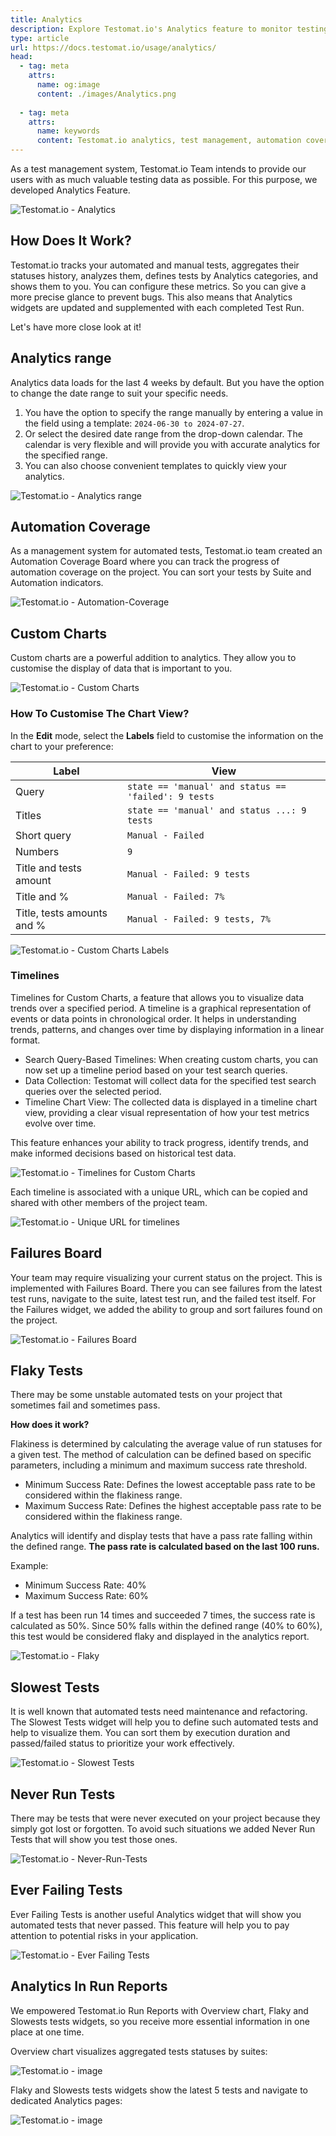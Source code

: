 ```yaml
---
title: Analytics
description: Explore Testomat.io's Analytics feature to monitor testing performance. This guide explains how to track automated and manual tests, customize analytics views with charts, and analyze test metrics through timelines. It covers important dashboards like automation coverage, failure board, slowest and flaky tests, and more. Optimize your test strategy with insights into test statuses, failures, and trends.
type: article
url: https://docs.testomat.io/usage/analytics/
head:
  - tag: meta
    attrs:
      name: og:image
      content: ./images/Analytics.png
      
  - tag: meta
    attrs:
      name: keywords
      content: Testomat.io analytics, test management, automation coverage, custom charts, flaky tests, slow tests, test failures, testing trends, manual tests, automated testing
---
```


As a test management system, Testomat.io Team intends to provide our users with as much valuable testing data as possible. For this purpose, we developed Analytics Feature. 

![Testomat.io - Analytics](./images/Analytics.png)

## How Does It Work?

Testomat.io tracks your automated and manual tests, aggregates their statuses history, analyzes them, defines tests by Analytics categories, and shows them to you. You can configure these metrics. So you can give a more precise glance to prevent bugs. This also means that Analytics widgets are updated and supplemented with each completed Test Run.

Let's have more close look at it!

## Analytics range 

Analytics data loads for the last 4 weeks by default. But you have the option to change the date range to suit your specific needs.

1. You have the option to specify the range manually by entering a value in the field using a template: `2024-06-30 to 2024-07-27`. 
2. Or select the desired date range from the drop-down calendar. The calendar is very flexible and will provide you with accurate analytics for the specified range.
3. You can also choose convenient templates to quickly view your analytics.

![Testomat.io - Analytics range](./images/New_Fjgf73qB_2024-07-27.png)

## Automation Coverage 

As a management system for automated tests, Testomat.io team created an Automation Coverage Board where you can track the progress of automation coverage on the project. You can sort your tests by Suite and Automation indicators.

![Testomat.io - Automation-Coverage](./images/147570053-cb2bf5d9-e98c-4778-9df2-74ed88b96c49.gif)

## Custom Charts

Custom charts are a powerful addition to analytics. They allow you to customise the display of data that is important to you.

![Testomat.io - Custom Charts](./images/New_3EOUAwBN_2024-08-04.png)

### How To Customise The Chart View?

In the **Edit** mode, select the **Labels** field to customise the information on the chart to your preference:

| Label                      | View                                                |
|----------------------------|-----------------------------------------------------|
| Query                      | `state == 'manual' and status == 'failed': 9 tests` |
| Titles                     | `state == 'manual' and status ...: 9 tests`         |
| Short query                | `Manual - Failed`                                   |
| Numbers                    | `9`                                                 |
| Title and tests amount     | `Manual - Failed: 9 tests`                          |
| Title and %                | `Manual - Failed: 7%`                               |
| Title, tests amounts and % | `Manual - Failed: 9 tests, 7%`                      |

![Testomat.io - Custom Charts Labels](./images/New_Sey1I0ug_2024-08-07.png)

### Timelines

Timelines for Custom Charts, a feature that allows you to visualize data trends over a specified period. A timeline is a graphical representation of events or data points in chronological order. It helps in understanding trends, patterns, and changes over time by displaying information in a linear format.

* Search Query-Based Timelines: When creating custom charts, you can now set up a timeline period based on your test search queries.
* Data Collection: Testomat will collect data for the specified test search queries over the selected period.
* Timeline Chart View: The collected data is displayed in a timeline chart view, providing a clear visual representation of how your test metrics evolve over time.

This feature enhances your ability to track progress, identify trends, and make informed decisions based on historical test data.

![Testomat.io - Timelines for Custom Charts](./images/New_ACit3dNa_2024-08-04.gif)

Each timeline is associated with a unique URL, which can be copied and shared with other members of the project team. 

![Testomat.io - Unique URL for timelines](./images/New_E5IK2JjS_2024-09-24.png)

## Failures Board 

Your team may require visualizing your current status on the project. This is implemented with Failures Board. There you can see failures from the latest test runs, navigate to the suite, latest test run, and the failed test itself. For the Failures widget, we added the ability to group and sort failures found on the project.

![Testomat.io - Failures Board](./images/New_QIy3IApm_2024-08-18.gif)

<!-- ## Issues -->

## Flaky Tests

There may be some unstable automated tests on your project that sometimes fail and sometimes pass. 

**How does it work?**

Flakiness is determined by calculating the average value of run statuses for a given test. The method of calculation can be defined based on specific parameters, including a minimum and maximum success rate threshold.

* Minimum Success Rate: Defines the lowest acceptable pass rate to be considered within the flakiness range.
* Maximum Success Rate: Defines the highest acceptable pass rate to be considered within the flakiness range.

Analytics will identify and display tests that have a pass rate falling within the defined range. **The pass rate is calculated based on the last 100 runs.**

Example:
* Minimum Success Rate: 40%
* Maximum Success Rate: 60%

If a test has been run 14 times and succeeded 7 times, the success rate is calculated as 50%. Since 50% falls within the defined range (40% to 60%), this test would be considered flaky and displayed in the analytics report.

![Testomat.io - Flaky](./images/New_mjqIWEbd_2024-09-25.gif)

## Slowest Tests 

It is well known that automated tests need maintenance and refactoring. The Slowest Tests widget will help you to define such automated tests and help to visualize them. You can sort them by execution duration and passed/failed status to prioritize your work effectively.

![Testomat.io - Slowest Tests](./images/147572823-b5a3917f-55f3-4fc6-88bf-a69b1ec9bfca.gif)


## Never Run Tests

There may be tests that were never executed on your project because they simply got lost or forgotten. To avoid such situations we added Never Run Tests that will show you test those ones.

![Testomat.io - Never-Run-Tests](./images/Never-Run-Tests.gif)

## Ever Failing Tests

Ever Failing Tests is another useful Analytics widget that will show you automated tests that never passed. This feature will help you to pay attention to potential risks in your application.

![Testomat.io - Ever Failing Tests](./images/147574334-3a076e17-9a8e-437b-8a8c-9d1833a29c28.gif)

## Analytics In Run Reports

We empowered Testomat.io Run Reports with Overview chart, Flaky and Slowests tests widgets, so you receive more essential information in one place at one time.

Overview chart visualizes aggregated tests statuses by suites:

![Testomat.io - image](./images/147571210-e1277094-b480-4b3a-ad5b-b79248203c9e.png)

Flaky and Slowests tests widgets show the latest 5 tests and navigate to dedicated Analytics pages: 

![Testomat.io - image](./images/147570746-6d5a24be-689a-4209-b246-24aaf8afeda0.png)